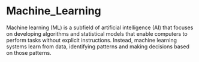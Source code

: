 # Machine_Learning
Machine learning (ML) is a subfield of artificial intelligence (AI) that focuses on developing algorithms and statistical models that enable computers to perform tasks without explicit instructions. Instead, machine learning systems learn from data, identifying patterns and making decisions based on those patterns.
